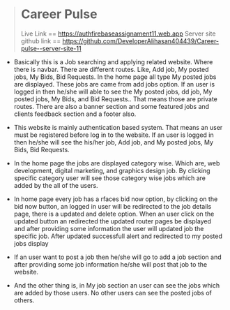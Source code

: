 > # Career Pulse
> Live Link == https://authfirebaseassignament11.web.app
> Server site github link == https://github.com/DeveloperAlihasan404439/Career-pulse--server-site-11

- Basically this is a Job searching and applying related website. Where there is navbar. There are different routes. Like, Add job, My posted jobs, My Bids, Bid Requests. In the home page all type My posted jobs are displayed. These jobs are came from add jobs option. If an user is logged in then he/she will able to see the My posted jobs, dd job, My posted jobs, My Bids, and Bid Requests.. That means those are private routes. There are also a banner section and some featured jobs and clients feedback section and a footer also. 

- This website is mainly authentication based system. That means an user must be registered before log in to the website. If an user is logged in then he/she will see the his/her job,  Add job, and My posted jobs, My Bids, Bid Requests.

- In the home page the jobs are displayed category wise. Which are, web development, digital marketing, and graphics design job. By clicking specific category user will see those category wise jobs which are added by the all of the users. 



- In home page every job has a rfaces bid now option, by clicking on the bid now button, an logged in user will be redirected to the job details page, there is a updated and delete option. When an user click on the updated button an redirected the updated router pages be displayed and after providing some information the user will updated job the specific job. After updated successfull alert and redirected to my posted jobs display 

- If an user want to post a job then he/she will go to add a job section and after providing some job information he/she will post that job to the website. 

- And the other thing is, in My job section an user can see the jobs which are added by those users. No other users can see the posted jobs of others. 

